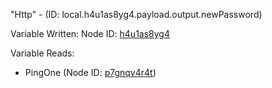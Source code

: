 "Http" - (ID: local.h4u1as8yg4.payload.output.newPassword)

Variable Written:
Node ID: [h4u1as8yg4](../nodes/h4u1as8yg4.md)

Variable Reads:
* PingOne (Node ID: [p7gnqv4r4t](../nodes/p7gnqv4r4t.md))
